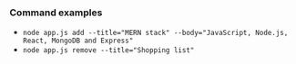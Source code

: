 ### Command examples
* ```node app.js add --title="MERN stack" --body="JavaScript, Node.js, React, MongoDB and Express"```
* ```node app.js remove --title="Shopping list"```